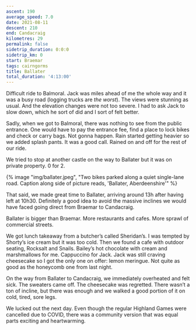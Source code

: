 ```yaml
---
ascent: 190
average_speed: 7.0
date: 2021-08-11
descent: 210
end: Candacraig
kilometres: 29
permalink: false
sidetrip_duration: 0:0:0
sidetrip_km: 0
start: Braemar
tags: cairngorms
title: Ballater
total_duration: '4:13:00'
---
```


Difficult ride to Balmoral. Jack was miles ahead of me the whole way and it was a busy road (logging trucks are _the worst_). The views were stunning as usual. And the elevation changes were not too severe. I had to ask Jack to slow down, which he sort of did and I sort of felt better.

Sadly, when we got to Balmoral, there was nothing to see from the public entrance. One would have to pay the entrance fee, find a place to lock bikes and check or carry bags. Not gonna happen. Rain started getting heavier so we added splash pants. It was a good call. Rained on and off for the rest of our ride.

We tried to stop at another castle on the way to Ballater but it was on private property. 0 for 2.

{% image "img/ballater.jpeg", "Two bikes parked along a quiet single-lane road. Caption along side of picture reads, 'Ballater, Aberdeenshire'" %}

That said, we made great time to Ballater, arriving around 13h after having left at 10h30. Definitely a good idea to avoid the massive inclines we would have faced going direct from Braemar to Candacraig.

Ballater is bigger than Braemar. More restaurants and cafes. More sprawl of commercial streets.

We got lunch takeaway from a butcher’s called Sheridan’s. I was tempted by Shorty’s ice cream but it was too cold. Then we found a cafe with outdoor seating, Rocksalt and Snails. Bailey’s hot chocolate with cream and marshmallows for me. Cappuccino for Jack. Jack was still craving cheesecake so I got the only one on offer: lemon meringue. Not quite as good as the honeycomb one from last night.

On the way from Ballater to Candacraig, we immediately overheated and felt sick. The sweaters came off. The cheesecake was regretted. There wasn’t a ton of incline, but there was enough and we walked a good portion of it on cold, tired, sore legs.

We lucked out the next day. Even though the regular Highland Games were cancelled due to COVID, there was a community version that was equal parts exciting and heartwarming.
